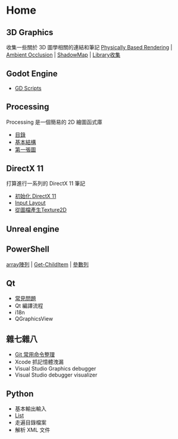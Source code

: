 
# Home

## 3D Graphics

收集一些關於 3D 圖學相關的連結和筆記
[Physically Based Rendering](3d/pbr.md) | [Ambient Occlusion](3d/ao.md) | [ShadowMap](3d/shadowmap.md) | [Library收集](3d/links.md)

## Godot Engine

- [GD Scripts](godot/gd_script.md)

## Processing

Processing 是一個簡易的 2D 繪圖函式庫

- [目錄](processing/index.md)
- [基本結構](processing/01-Basic.md)
- [第一張圖](processing/02-Painting.md)

## DirectX 11

打算進行一系列的 DirectX 11 筆記

- [初始化 DirectX 11](dx11/init_dx11.md)
- [Input Layout](dx11/input_layout.md)
- [從圖檔產生Texture2D](dx11/load_texture_from_file.md)

## Unreal engine

## PowerShell 

[array陣列](powershell/array.md) | [Get-ChildItem](powershell/Get-ChildItem.md) | [參數列](powershell/Param.md)

## Qt

- [常見問題](qt/faq.md)
- Qt 編譯流程
- i18n
- QGraphicsView

## 雜七雜八

- [Git 常用命令整理](some/git.md)
- Xcode 抓記憶體洩漏
- Visual Studio Graphics debugger
- Visual Studio debugger visualizer

## Python

- 基本輸出輸入
- [List](python/list.md)
- 走遍目錄檔案
- 解析 XML 文件
